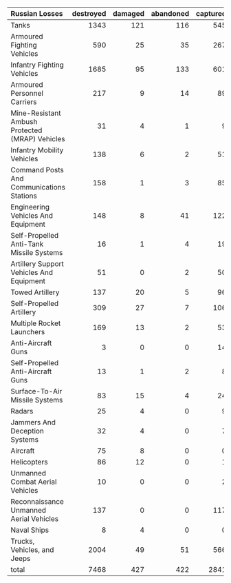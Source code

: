 | Russian Losses                                   |   destroyed |   damaged |   abandoned |   captured |   total |
|:-------------------------------------------------|------------:|----------:|------------:|-----------:|--------:|
| Tanks                                            |        1343 |       121 |         116 |        545 |    2125 |
| Armoured Fighting Vehicles                       |         590 |        25 |          35 |        267 |     917 |
| Infantry Fighting Vehicles                       |        1685 |        95 |         133 |        601 |    2514 |
| Armoured Personnel Carriers                      |         217 |         9 |          14 |         89 |     329 |
| Mine-Resistant Ambush Protected  (MRAP) Vehicles |          31 |         4 |           1 |          9 |      45 |
| Infantry Mobility Vehicles                       |         138 |         6 |           2 |         51 |     197 |
| Command Posts And Communications Stations        |         158 |         1 |           3 |         85 |     247 |
| Engineering Vehicles And Equipment               |         148 |         8 |          41 |        122 |     319 |
| Self-Propelled Anti-Tank Missile Systems         |          16 |         1 |           4 |         19 |      40 |
| Artillery Support Vehicles And Equipment         |          51 |         0 |           2 |         50 |     103 |
| Towed Artillery                                  |         137 |        20 |           5 |         96 |     258 |
| Self-Propelled Artillery                         |         309 |        27 |           7 |        106 |     449 |
| Multiple Rocket Launchers                        |         169 |        13 |           2 |         53 |     237 |
| Anti-Aircraft Guns                               |           3 |         0 |           0 |         14 |      17 |
| Self-Propelled Anti-Aircraft Guns                |          13 |         1 |           2 |          8 |      24 |
| Surface-To-Air Missile Systems                   |          83 |        15 |           4 |         24 |     126 |
| Radars                                           |          25 |         4 |           0 |          9 |      38 |
| Jammers And Deception Systems                    |          32 |         4 |           0 |          7 |      43 |
| Aircraft                                         |          75 |         8 |           0 |          0 |      83 |
| Helicopters                                      |          86 |        12 |           0 |          1 |      99 |
| Unmanned Combat Aerial Vehicles                  |          10 |         0 |           0 |          2 |      12 |
| Reconnaissance Unmanned Aerial Vehicles          |         137 |         0 |           0 |        117 |     254 |
| Naval Ships                                      |           8 |         4 |           0 |          0 |      12 |
| Trucks, Vehicles, and Jeeps                      |        2004 |        49 |          51 |        566 |    2670 |
| total                                            |        7468 |       427 |         422 |       2841 |   11158 |
